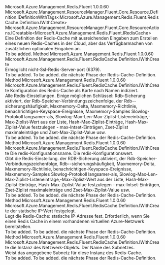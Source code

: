 <Type Name="IWithCreate" FullName="Microsoft.Azure.Management.Redis.Fluent.RedisCache.Definition.IWithCreate">
  <TypeSignature Language="C#" Value="public interface IWithCreate : Microsoft.Azure.Management.ResourceManager.Fluent.Core.Resource.Definition.IDefinitionWithTags&lt;Microsoft.Azure.Management.Redis.Fluent.RedisCache.Definition.IWithCreate&gt;, Microsoft.Azure.Management.ResourceManager.Fluent.Core.ResourceActions.ICreatable&lt;Microsoft.Azure.Management.Redis.Fluent.IRedisCache&gt;" />
  <TypeSignature Language="ILAsm" Value=".class public interface auto ansi abstract IWithCreate implements class Microsoft.Azure.Management.ResourceManager.Fluent.Core.Resource.Definition.IDefinitionWithTags`1&lt;class Microsoft.Azure.Management.Redis.Fluent.RedisCache.Definition.IWithCreate&gt;, class Microsoft.Azure.Management.ResourceManager.Fluent.Core.ResourceActions.ICreatable`1&lt;class Microsoft.Azure.Management.Redis.Fluent.IRedisCache&gt;, class Microsoft.Azure.Management.ResourceManager.Fluent.Core.ResourceActions.IIndexable" />
  <TypeSignature Language="DocId" Value="T:Microsoft.Azure.Management.Redis.Fluent.RedisCache.Definition.IWithCreate" />
  <TypeSignature Language="VB.NET" Value="Public Interface IWithCreate&#xA;Implements ICreatable(Of IRedisCache), IDefinitionWithTags(Of IWithCreate)" />
  <TypeSignature Language="F#" Value="type IWithCreate = interface&#xA;    interface ICreatable&lt;IRedisCache&gt;&#xA;    interface IIndexable&#xA;    interface IDefinitionWithTags&lt;IWithCreate&gt;" />
  <AssemblyInfo>
    <AssemblyName>Microsoft.Azure.Management.Redis.Fluent</AssemblyName>
    <AssemblyVersion>1.0.0.60</AssemblyVersion>
  </AssemblyInfo>
  <Interfaces>
    <Interface>
      <InterfaceName>Microsoft.Azure.Management.ResourceManager.Fluent.Core.Resource.Definition.IDefinitionWithTags&lt;Microsoft.Azure.Management.Redis.Fluent.RedisCache.Definition.IWithCreate&gt;</InterfaceName>
    </Interface>
    <Interface>
      <InterfaceName>Microsoft.Azure.Management.ResourceManager.Fluent.Core.ResourceActions.ICreatable&lt;Microsoft.Azure.Management.Redis.Fluent.IRedisCache&gt;</InterfaceName>
    </Interface>
  </Interfaces>
  <Docs>
    <summary>
            Eine Definition der Redis-Cache mit ausreichenden Eingaben zum Erstellen eines neuen Redis-Caches in der Cloud, aber das Verfügbarmachen von zusätzlichen optionalen Eingaben an.
            </summary>
    <remarks>To be added.</remarks>
  </Docs>
  <Members>
    <Member MemberName="WithNonSslPort">
      <MemberSignature Language="C#" Value="public Microsoft.Azure.Management.Redis.Fluent.RedisCache.Definition.IWithCreate WithNonSslPort ();" />
      <MemberSignature Language="ILAsm" Value=".method public hidebysig newslot virtual instance class Microsoft.Azure.Management.Redis.Fluent.RedisCache.Definition.IWithCreate WithNonSslPort() cil managed" />
      <MemberSignature Language="DocId" Value="M:Microsoft.Azure.Management.Redis.Fluent.RedisCache.Definition.IWithCreate.WithNonSslPort" />
      <MemberSignature Language="VB.NET" Value="Public Function WithNonSslPort () As IWithCreate" />
      <MemberSignature Language="F#" Value="abstract member WithNonSslPort : unit -&gt; Microsoft.Azure.Management.Redis.Fluent.RedisCache.Definition.IWithCreate" Usage="iWithCreate.WithNonSslPort " />
      <MemberType>Method</MemberType>
      <AssemblyInfo>
        <AssemblyName>Microsoft.Azure.Management.Redis.Fluent</AssemblyName>
        <AssemblyVersion>1.0.0.60</AssemblyVersion>
      </AssemblyInfo>
      <ReturnValue>
        <ReturnType>Microsoft.Azure.Management.Redis.Fluent.RedisCache.Definition.IWithCreate</ReturnType>
      </ReturnValue>
      <Parameters />
      <Docs>
        <summary>
            Ermöglicht nicht-Ssl-Redis-Server-port (6379).
            </summary>
        <returns>To be added.</returns>
        <remarks>To be added.</remarks>
        <return>die nächste Phase der Redis-Cache-Definition.</return>
      </Docs>
    </Member>
    <Member MemberName="WithRedisConfiguration">
      <MemberSignature Language="C#" Value="public Microsoft.Azure.Management.Redis.Fluent.RedisCache.Definition.IWithCreate WithRedisConfiguration (System.Collections.Generic.IDictionary&lt;string,string&gt; redisConfiguration);" />
      <MemberSignature Language="ILAsm" Value=".method public hidebysig newslot virtual instance class Microsoft.Azure.Management.Redis.Fluent.RedisCache.Definition.IWithCreate WithRedisConfiguration(class System.Collections.Generic.IDictionary`2&lt;string, string&gt; redisConfiguration) cil managed" />
      <MemberSignature Language="DocId" Value="M:Microsoft.Azure.Management.Redis.Fluent.RedisCache.Definition.IWithCreate.WithRedisConfiguration(System.Collections.Generic.IDictionary{System.String,System.String})" />
      <MemberSignature Language="VB.NET" Value="Public Function WithRedisConfiguration (redisConfiguration As IDictionary(Of String, String)) As IWithCreate" />
      <MemberSignature Language="F#" Value="abstract member WithRedisConfiguration : System.Collections.Generic.IDictionary&lt;string, string&gt; -&gt; Microsoft.Azure.Management.Redis.Fluent.RedisCache.Definition.IWithCreate" Usage="iWithCreate.WithRedisConfiguration redisConfiguration" />
      <MemberType>Method</MemberType>
      <AssemblyInfo>
        <AssemblyName>Microsoft.Azure.Management.Redis.Fluent</AssemblyName>
        <AssemblyVersion>1.0.0.60</AssemblyVersion>
      </AssemblyInfo>
      <ReturnValue>
        <ReturnType>Microsoft.Azure.Management.Redis.Fluent.RedisCache.Definition.IWithCreate</ReturnType>
      </ReturnValue>
      <Parameters>
        <Parameter Name="redisConfiguration" Type="System.Collections.Generic.IDictionary&lt;System.String,System.String&gt;" />
      </Parameters>
      <Docs>
        <param name="redisConfiguration">Konfiguration des Redis-Cache als Karte nach Namen indiziert.</param>
        <summary>
            Alle Redis-Einstellungen. Einige möglichen Schlüssel: Rdb-Sicherung aktiviert, der Rdb-Speicher-Verbindungszeichenfolge, der Rdb--sicherungshäufigkeit, Maxmemory-Delta, Maxmemory-Richtlinie, benachrichtigen-Keyspace-Ereignisse, Maxmemory-Samples Slowlog-Protokoll langsamer-als, Slowlog-Max-Len-Max-Ziplist-Listeneinträge,-Max-Ziplist-Wert aus der Liste, Hash-Max-Ziplist-Einträge, Hash-Max-Ziplist-Value festzulegen - max-Intset-Einträgen, Zset-Ziplist maximaleinträge und Zset-Max-Ziplist-Value usw.
            </summary>
        <returns>To be added.</returns>
        <remarks>To be added.</remarks>
        <return>die nächste Phase der Redis-Cache-Definition.</return>
      </Docs>
    </Member>
    <Member MemberName="WithRedisConfiguration">
      <MemberSignature Language="C#" Value="public Microsoft.Azure.Management.Redis.Fluent.RedisCache.Definition.IWithCreate WithRedisConfiguration (string key, string value);" />
      <MemberSignature Language="ILAsm" Value=".method public hidebysig newslot virtual instance class Microsoft.Azure.Management.Redis.Fluent.RedisCache.Definition.IWithCreate WithRedisConfiguration(string key, string value) cil managed" />
      <MemberSignature Language="DocId" Value="M:Microsoft.Azure.Management.Redis.Fluent.RedisCache.Definition.IWithCreate.WithRedisConfiguration(System.String,System.String)" />
      <MemberSignature Language="VB.NET" Value="Public Function WithRedisConfiguration (key As String, value As String) As IWithCreate" />
      <MemberSignature Language="F#" Value="abstract member WithRedisConfiguration : string * string -&gt; Microsoft.Azure.Management.Redis.Fluent.RedisCache.Definition.IWithCreate" Usage="iWithCreate.WithRedisConfiguration (key, value)" />
      <MemberType>Method</MemberType>
      <AssemblyInfo>
        <AssemblyName>Microsoft.Azure.Management.Redis.Fluent</AssemblyName>
        <AssemblyVersion>1.0.0.60</AssemblyVersion>
      </AssemblyInfo>
      <ReturnValue>
        <ReturnType>Microsoft.Azure.Management.Redis.Fluent.RedisCache.Definition.IWithCreate</ReturnType>
      </ReturnValue>
      <Parameters>
        <Parameter Name="key" Type="System.String" />
        <Parameter Name="value" Type="System.String" />
      </Parameters>
      <Docs>
        <param name="key">Die redis-Konfigurationsname.</param>
        <param name="value">Die redis-Konfigurationswert.</param>
        <summary>
            Gibt die Redis-Einstellung.
            der RDB-Sicherung aktiviert, der Rdb-Speicher-Verbindungszeichenfolge, Rdb--sicherungshäufigkeit, Maxmemory-Delta, Maxmemory-Richtlinie, benachrichtigen-Keyspace-Ereignisse, Maxmemory-Samples Slowlog-Protokoll langsamer-als, Slowlog-Max-Len-Max-Ziplist-Listeneinträge,-Max-Ziplist-Wert aus der Liste, Hash-Max-Ziplist-Einträge, Hash-Max-Ziplist-Value festzulegen - max-Intset-Einträgen, Zset-Ziplist maximaleinträge und Zset-Max-Ziplist-Value usw.
            </summary>
        <returns>To be added.</returns>
        <remarks>To be added.</remarks>
        <return>die nächste Phase der Redis-Cache-Definition.</return>
      </Docs>
    </Member>
    <Member MemberName="WithStaticIP">
      <MemberSignature Language="C#" Value="public Microsoft.Azure.Management.Redis.Fluent.RedisCache.Definition.IWithCreate WithStaticIP (string staticIP);" />
      <MemberSignature Language="ILAsm" Value=".method public hidebysig newslot virtual instance class Microsoft.Azure.Management.Redis.Fluent.RedisCache.Definition.IWithCreate WithStaticIP(string staticIP) cil managed" />
      <MemberSignature Language="DocId" Value="M:Microsoft.Azure.Management.Redis.Fluent.RedisCache.Definition.IWithCreate.WithStaticIP(System.String)" />
      <MemberSignature Language="VB.NET" Value="Public Function WithStaticIP (staticIP As String) As IWithCreate" />
      <MemberSignature Language="F#" Value="abstract member WithStaticIP : string -&gt; Microsoft.Azure.Management.Redis.Fluent.RedisCache.Definition.IWithCreate" Usage="iWithCreate.WithStaticIP staticIP" />
      <MemberType>Method</MemberType>
      <AssemblyInfo>
        <AssemblyName>Microsoft.Azure.Management.Redis.Fluent</AssemblyName>
        <AssemblyVersion>1.0.0.60</AssemblyVersion>
      </AssemblyInfo>
      <ReturnValue>
        <ReturnType>Microsoft.Azure.Management.Redis.Fluent.RedisCache.Definition.IWithCreate</ReturnType>
      </ReturnValue>
      <Parameters>
        <Parameter Name="staticIP" Type="System.String" />
      </Parameters>
      <Docs>
        <param name="staticIP">der statische IP-Wert festgelegt.</param>
        <summary>
            Legt die Redis-Cache: statische IP-Adresse fest. Erforderlich, wenn Sie einen Redis Cache in einem vorhandenen virtuellen Azure-Netzwerk bereitstellen.
            </summary>
        <returns>To be added.</returns>
        <remarks>To be added.</remarks>
        <return>die nächste Phase der Redis-Cache-Definition.</return>
      </Docs>
    </Member>
    <Member MemberName="WithSubnet">
      <MemberSignature Language="C#" Value="public Microsoft.Azure.Management.Redis.Fluent.RedisCache.Definition.IWithCreate WithSubnet (Microsoft.Azure.Management.ResourceManager.Fluent.Core.IHasId network, string subnetName);" />
      <MemberSignature Language="ILAsm" Value=".method public hidebysig newslot virtual instance class Microsoft.Azure.Management.Redis.Fluent.RedisCache.Definition.IWithCreate WithSubnet(class Microsoft.Azure.Management.ResourceManager.Fluent.Core.IHasId network, string subnetName) cil managed" />
      <MemberSignature Language="DocId" Value="M:Microsoft.Azure.Management.Redis.Fluent.RedisCache.Definition.IWithCreate.WithSubnet(Microsoft.Azure.Management.ResourceManager.Fluent.Core.IHasId,System.String)" />
      <MemberSignature Language="VB.NET" Value="Public Function WithSubnet (network As IHasId, subnetName As String) As IWithCreate" />
      <MemberSignature Language="F#" Value="abstract member WithSubnet : Microsoft.Azure.Management.ResourceManager.Fluent.Core.IHasId * string -&gt; Microsoft.Azure.Management.Redis.Fluent.RedisCache.Definition.IWithCreate" Usage="iWithCreate.WithSubnet (network, subnetName)" />
      <MemberType>Method</MemberType>
      <AssemblyInfo>
        <AssemblyName>Microsoft.Azure.Management.Redis.Fluent</AssemblyName>
        <AssemblyVersion>1.0.0.60</AssemblyVersion>
      </AssemblyInfo>
      <ReturnValue>
        <ReturnType>Microsoft.Azure.Management.Redis.Fluent.RedisCache.Definition.IWithCreate</ReturnType>
      </ReturnValue>
      <Parameters>
        <Parameter Name="network" Type="Microsoft.Azure.Management.ResourceManager.Fluent.Core.IHasId" />
        <Parameter Name="subnetName" Type="System.String" />
      </Parameters>
      <Docs>
        <param name="network">die Instanz des Netzwerk-Objekts.</param>
        <param name="subnetName">Der Name des Subnetzes.</param>
        <summary>
            Weist das angegebene Subnetz für diese Instanz des Redis-Cache.
            </summary>
        <returns>To be added.</returns>
        <remarks>To be added.</remarks>
        <return>die nächste Phase der Redis-Cache-Definition.</return>
      </Docs>
    </Member>
  </Members>
</Type>